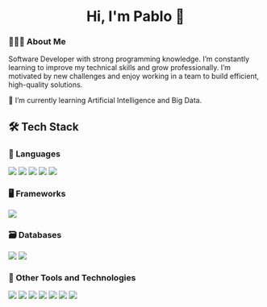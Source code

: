 <h1 align="center"><b>Hi, I'm Pablo 👋 </b></h1>

<!--
**pablop11/pablop11** is a ✨ _special_ ✨ repository because its `README.md` (this file) appears on your GitHub profile.

Here are some ideas to get you started:

- 🔭 I’m currently working on ...
- 🌱 I’m currently learning ...
- 👯 I’m looking to collaborate on ...
- 🤔 I’m looking for help with ...
- 💬 Ask me about ...
- 📫 How to reach me: ...
- 😄 Pronouns: ...
- ⚡ Fun fact: ...

🔭 I’m currently working on improving backend architectures and exploring data-driven solutions.
👯 I’m looking to collaborate on innovative projects involving AI, data analytics, or backend development.
🤔 I’m looking for help with optimizing machine learning workflows and data processing pipelines.
💬 Ask me about software development, APIs, or backend optimization.
📫 How to reach me: [your email or LinkedIn link]
😄 Pronouns: he/him
⚡ Fun fact: I love turning complex problems into elegant code solutions. -->

<h3>👨🏻‍💻 About Me</h3>

Software Developer with strong programming knowledge. I’m constantly learning to improve my technical skills and grow professionally. I’m motivated by new challenges and enjoy working in a team to build efficient, high-quality solutions.

🌱 I’m currently learning Artificial Intelligence and Big Data.

<h2>🛠 Tech Stack</h3> 

<h3>🔧 Languages</h3> 

<p>
  <img src="https://img.shields.io/badge/html5-%23E34F26.svg?style=for-the-badge&logo=html5&logoColor=white" />
  <img src="https://img.shields.io/badge/css3-%231572B6.svg?style=for-the-badge&logo=css3&logoColor=white" />
  <img src="https://img.shields.io/badge/java-%23ED8B00.svg?style=for-the-badge&logo=java&logoColor=white" />
  <img src="https://img.shields.io/badge/python-3670A0?style=for-the-badge&logo=python&logoColor=ffdd54" />
  <img src="https://img.shields.io/badge/c++-%2300599C.svg?style=for-the-badge&logo=c%2B%2B&logoColor=white" />
</p>

<h3>🖥️ Frameworks</h3> 

<p>
  <img src="https://img.shields.io/badge/spring-%236DB33F.svg?style=for-the-badge&logo=spring&logoColor=white" />
</p>

<!-- #### 📚 Libraries

![Numpy](https://img.shields.io/badge/NumPy-%23013243.svg?style=for-the-badge&logo=numpy&logoColor=white)
![Pandas](https://img.shields.io/badge/Pandas-%23150458.svg?style=for-the-badge&logo=pandas&logoColor=white)
![Scikit-learn](https://img.shields.io/badge/scikit--learn-%23F7931E.svg?style=for-the-badge&logo=scikit-learn&logoColor=white)
![Matplotlib](https://img.shields.io/badge/Matplotlib-%23E20000.svg?style=for-the-badge&logo=matplotlib&logoColor=white) -->

<h3>🗃 Databases</h3> 

<p>
  <img src="https://img.shields.io/badge/mysql-4479A1.svg?style=for-the-badge&logo=mysql&logoColor=white" />
  <img src="https://img.shields.io/badge/postgreSQL-%23316192.svg?style=for-the-badge&logo=postgresql&logoColor=white" />
</p>

<!-- ![MongoDB](https://img.shields.io/badge/MongoDB-%234ea94b.svg?style=for-the-badge&logo=mongodb&logoColor=white) -->

<h3>🔧 Other Tools and Technologies</h3> 

<p>
  <img src="https://img.shields.io/badge/git-%23F05033.svg?style=for-the-badge&logo=git&logoColor=white" />
  <img src="https://img.shields.io/badge/github-%23121011.svg?style=for-the-badge&logo=github&logoColor=white" />
  <img src="https://img.shields.io/badge/gitlab-%23121011.svg?style=for-the-badge&logo=gitlab&logoColor=yello" />
  <img src="https://img.shields.io/badge/Postman-%23FF6C37.svg?style=for-the-badge&logo=postman&logoColor=white" />
  <img src="https://img.shields.io/badge/IntelliJ%20IDEA-000000.svg?style=for-the-badge&logo=intellij-idea&logoColor=white" />
  <img src="https://img.shields.io/badge/Visual%20Studio%20Code-0078d7.svg?style=for-the-badge&logo=visual-studio-code&logoColor=white" />
  <img src="https://img.shields.io/badge/-Swagger-%23Clojure?style=for-the-badge&logo=swagger&logoColor=white" />
</p>

<!-- ![Visual Studio](https://img.shields.io/badge/Visual%20Studio-5C2D91.svg?style=for-the-badge&logo=visual-studio&logoColor=white)
![Docker](https://img.shields.io/badge/Docker-%230db7ed.svg?style=for-the-badge&logo=docker&logoColor=white)
![Linux](https://img.shields.io/badge/Linux-FCC624?style=for-the-badge&logo=linux&logoColor=black)
![Ubuntu](https://img.shields.io/badge/Ubuntu-E95420?style=for-the-badge&logo=ubuntu&logoColor=white) -->

<!-- ### In future, I will learn: -->
<!-- ### ⚙️ &nbsp;GitHub Analytics

<p align="center">
  <a href="https://github.com/pablop11">
    <img height="180em" src="https://github-readme-stats-eight-theta.vercel.app/api?username=pablop11&show_icons=true&theme=algolia&include_all_commits=true&count_private=true"/>
  </a>
  <a href="https://github.com/pablop11">
    <img height="180em" src="https://github-readme-stats-eight-theta.vercel.app/api/top-langs/?username=pablop11&layout=compact&langs_count=8&theme=algolia"/>
  </a>
</p>

<p align="center">
  <img height="180em" src="https://github-readme-streak-stats.herokuapp.com/?user=pablop11&theme=dark&hide_border=true"/>
</p> -->



